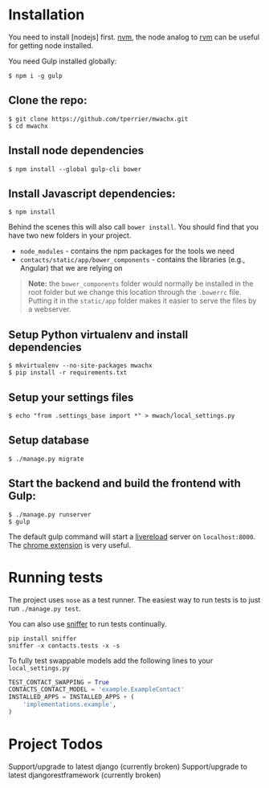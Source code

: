 # Installation

You need to install [nodejs] first. [nvm], the node analog to [rvm] can be useful for getting node installed. 

You need Gulp installed globally:
```
$ npm i -g gulp
```

## Clone the repo:

```
$ git clone https://github.com/tperrier/mwachx.git
$ cd mwachx
```

## Install node dependencies

```
$ npm install --global gulp-cli bower
```

## Install Javascript dependencies:

```
$ npm install
```

Behind the scenes this will also call `bower install`.  You should find that you have two new
folders in your project.

* `node_modules` - contains the npm packages for the tools we need
* `contacts/static/app/bower_components` - contains the libraries (e.g., Angular) that we are relying on

> **Note:** the `bower_components` folder would normally be installed in the root folder but
we change this location through the `.bowerrc` file.  Putting it in the `static/app` folder makes
it easier to serve the files by a webserver.


## Setup Python virtualenv and install dependencies

```
$ mkvirtualenv --no-site-packages mwachx
$ pip install -r requirements.txt
```

## Setup your settings files

```
$ echo "from .settings_base import *" > mwach/local_settings.py
```

## Setup database

```
$ ./manage.py migrate
```

## Start the backend and build the frontend with Gulp:
```
$ ./manage.py runserver
$ gulp
```

The default gulp command will start a [livereload] server on `localhost:8000`. The [chrome extension] is very useful.

# Running tests

The project uses `nose` as a test runner. The easiest way to run tests is to just run `./manage.py test`.

You can also use [sniffer](https://pypi.python.org/pypi/sniffer) to run tests continually.

```
pip install sniffer
sniffer -x contacts.tests -x -s
```

To fully test swappable models add the following lines to your `local_settings.py`

```python
TEST_CONTACT_SWAPPING = True
CONTACTS_CONTACT_MODEL = 'example.ExampleContact'
INSTALLED_APPS = INSTALLED_APPS + (
    'implementations.example',
)
```

# Project Todos

Support/upgrade to latest django (currently broken)
Support/upgrade to latest djangorestframework (currently broken)


[nvm]:https://github.com/creationix/nvm
[rvm]:https://rvm.io/
[livereload]:http://livereload.com/
[chrome extension]:https://chrome.google.com/webstore/detail/livereload/jnihajbhpnppcggbcgedagnkighmdlei?hl=en
